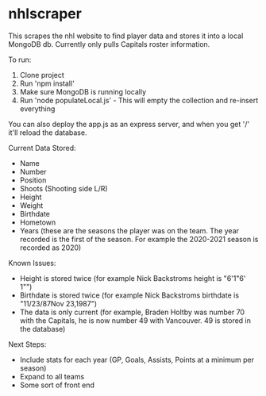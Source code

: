 # nhlscraper
This scrapes the nhl website to find player data and stores it into a local MongoDB db.
Currently only pulls Capitals roster information.

To run:
1. Clone project
2. Run 'npm install'
3. Make sure MongoDB is running locally 
4. Run 'node populateLocal.js' - This will empty the collection and re-insert everything

You can also deploy the app.js as an express server, and when you get '/' it'll reload the database.

Current Data Stored:
  - Name
  - Number
  - Position
  - Shoots (Shooting side L/R)
  - Height
  - Weight
  - Birthdate
  - Hometown
  - Years (these are the seasons the player was on the team.  The year recorded is the first of the season.  For example the 2020-2021 season is recorded as 2020)


Known Issues:
  - Height is stored twice (for example Nick Backstroms height is "6'1"6' 1"")
  - Birthdate is stored twice (for example Nick Backstroms birthdate is  "11/23/87Nov 23,1987")
  - The data is only current (for example, Braden Holtby was number 70 with the Capitals, he is now number 49 with Vancouver. 49 is stored in the database)


Next Steps:
  - Include stats for each year (GP, Goals, Assists, Points at a minimum per season)
  - Expand to all teams
  - Some sort of front end
